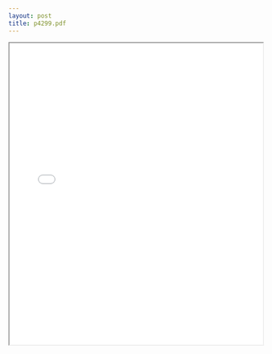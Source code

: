 ```yaml
---
layout: post
title: p4299.pdf
---
```


<div class="pdf-container">
<iframe src="/ea/assets/pdfs/p4299.pdf" height="600" width="100%" allowFullScreen="true"></iframe>
</div>

